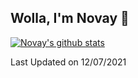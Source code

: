 ## Wolla, I'm Novay 👋

[![Novay's github stats](https://github-readme-stats.vercel.app/api?username=novay&show_icons=true&theme=radical)](https://github.com/novay/novay)



<!--
**novay/novay** is a ✨ _special_ ✨ repository because its `README.md` (this file) appears on your GitHub profile.

Here are some ideas to get you started:

- 🔭 I’m currently working on ...
- 🌱 I’m currently learning ...
- 👯 I’m looking to collaborate on ...
- 🤔 I’m looking for help with ...
- 💬 Ask me about ...
- 📫 How to reach me: ...
- 😄 Pronouns: ...
- ⚡ Fun fact: ...
-->

 Last Updated on 12/07/2021

